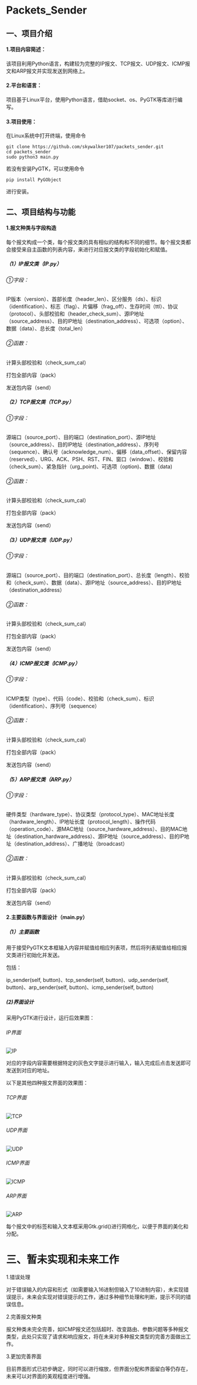 # Packets_Sender

## 一、项目介绍

#### 1.项目内容简述：

该项目利用Python语言，构建较为完整的IP报文、TCP报文、UDP报文、ICMP报文和ARP报文并实现发送到网络上。

#### 2.平台和语言：

项目基于Linux平台，使用Python语言，借助socket、os、PyGTK等库进行编写。

#### 3.项目使用：

在Linux系统中打开终端，使用命令

```
git clone https://github.com/skywalker107/packets_sender.git
cd packets_sender
sudo python3 main.py
```

若没有安装PyGTK，可以使用命令

```
pip install PyGObject
```

进行安装。

## 二、项目结构与功能

#### 1.报文种类与字段构造

每个报文构成一个类，每个报文类的具有相似的结构和不同的细节。每个报文类都会接受来自主函数的列表内容，来进行对应报文类的字段初始化和赋值。

##### （1）IP报文类（IP.py）

###### ①字段：

IP版本（version）、首部长度（header_len）、区分服务（ds）、标识（identification）、标志（flag）、片偏移（frag_off）、生存时间（ttl）、协议（protocol）、头部校验和（header_check_sum）、源IP地址（source_address）、目的IP地址（destination_address）、可选项（option）、数据（data）、总长度（total_len）

###### ②函数：

计算头部校验和（check_sum_cal）

打包全部内容（pack）

发送包内容（send）

##### （2）TCP报文类（TCP.py）

###### ①字段：

源端口（source_port）、目的端口（destination_port）、源IP地址（source_address）、目的IP地址（destination_address）、序列号（sequence）、确认号（acknowledge_num）、偏移（data_offset）、保留内容（reserved）、URG、ACK、PSH、RST、FIN、窗口（window）、校验和（check_sum）、紧急指针（urg_point)、可选项（option)、数据（data)

###### ②函数：

计算头部校验和（check_sum_cal）

打包全部内容（pack）

发送包内容（send）

##### （3）UDP报文类（UDP.py）

###### ①字段：

源端口（source_port）、目的端口（destination_port）、总长度（length）、校验和（check_sum）、数据（data）、源IP地址（source_address）、目的IP地址（destination_address）

###### ②函数：

计算头部校验和（check_sum_cal）

打包全部内容（pack）

发送包内容（send）

##### （4）ICMP报文类（ICMP.py）

###### ①字段：

ICMP类型（type）、代码（code）、校验和（check_sum）、标识（identification）、序列号（sequence）

###### ②函数：

计算头部校验和（check_sum_cal）

打包全部内容（pack）

发送包内容（send）

##### （5）ARP报文类（ARP.py）

###### ①字段：

硬件类型（hardware_type）、协议类型（protocol_type）、MAC地址长度（hardware_length）、IP地址长度（protocol_length）、操作代码（operation_code）、源MAC地址（source_hardware_address）、目的MAC地址（destination_hardware_address）、源IP地址（source_address）、目的IP地址（destination_address）、广播地址（broadcast）

###### ②函数：

计算头部校验和（check_sum_cal）

打包全部内容（pack）

发送包内容（send）

#### 2.主要函数与界面设计（main.py）

##### （1）主要函数

用于接受PyGTK文本框输入内容并赋值给相应列表项，然后将列表赋值给相应报文类进行初始化并发送。

包括：

ip_sender(self, button)、tcp_sender(self, button)、udp_sender(self, button)、arp_sender(self, button)、icmp_sender(self, button)

##### (2)界面设计

采用PyGTK进行设计，运行后效果图：

###### IP界面

![IP](.\screen_shot\IP.png)

对应的字段内容需要根据特定的灰色文字提示进行输入，输入完成后点击发送即可发送到对应的地址。

以下是其他四种报文界面的效果图：

###### TCP界面

![TCP](.\screen_shot\TCP.png)

###### UDP界面

![UDP](.\screen_shot\UDP.png)

###### ICMP界面

![ICMP](.\screen_shot\ICMP.png)

###### ARP界面

![ARP](.\screen_shot\ARP.png)

每个报文中的标签和输入文本框采用Gtk.grid()进行网格化，以便于界面的美化和分配。

# 三、暂未实现和未来工作

1.错误处理

对于错误输入的内容和形式（如需要输入16进制但输入了10进制内容），未实现错误提示，未来会实现对错误提示的工作，通过多种细节处理和判断，提示不同的错误信息。

2.完善报文种类

报文种类未完全完善，如ICMP报文还包括超时、改变路由、参数问题等多种报文类型，此处只实现了请求和响应报文，将在未来对多种报文类型的完善方面做出工作。

3.更加完善界面

目前界面形式已初步确定，同时可以进行缩放，但界面分配和界面留白等仍存在，未来可以对界面的美观程度进行增强。